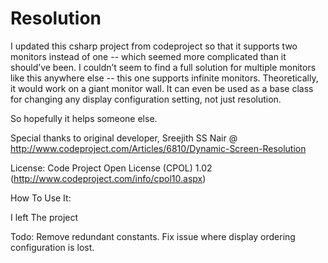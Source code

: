 # Resolution
I updated this csharp project from codeproject so that it supports two monitors instead of one -- which seemed more complicated than it should’ve been. I couldn’t seem to find a full solution for multiple monitors like this anywhere else -- this one supports infinite monitors. Theoretically, it would work on a giant monitor wall. It can even be used as a base class for changing any display configuration setting, not just resolution.

So hopefully it helps someone else. 

Special thanks to original developer, Sreejith SS Nair @ http://www.codeproject.com/Articles/6810/Dynamic-Screen-Resolution

License: Code Project Open License (CPOL) 1.02 (http://www.codeproject.com/info/cpol10.aspx)



How To Use It:

I left The project


Todo:
Remove redundant constants.
Fix issue where display ordering configuration is lost.
